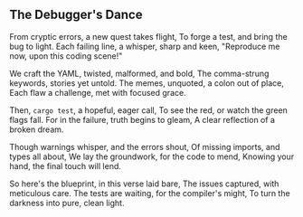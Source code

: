 ## The Debugger's Dance

From cryptic errors, a new quest takes flight,
To forge a test, and bring the bug to light.
Each failing line, a whisper, sharp and keen,
"Reproduce me now, upon this coding scene!"

We craft the YAML, twisted, malformed, and bold,
The comma-strung keywords, stories yet untold.
The memes, unquoted, a colon out of place,
Each flaw a challenge, met with focused grace.

Then, `cargo test`, a hopeful, eager call,
To see the red, or watch the green flags fall.
For in the failure, truth begins to gleam,
A clear reflection of a broken dream.

Though warnings whisper, and the errors shout,
Of missing imports, and types all about,
We lay the groundwork, for the code to mend,
Knowing your hand, the final touch will lend.

So here's the blueprint, in this verse laid bare,
The issues captured, with meticulous care.
The tests are waiting, for the compiler's might,
To turn the darkness into pure, clean light.
